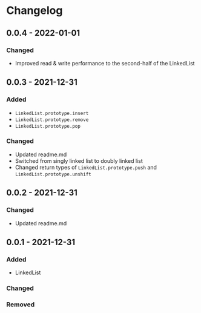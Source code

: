 # Changelog

## 0.0.4 - 2022-01-01

### Changed

- Improved read & write performance to the second-half of the LinkedList 
## 0.0.3 - 2021-12-31

### Added

- `LinkedList.prototype.insert`
- `LinkedList.prototype.remove`
- `LinkedList.prototype.pop`

### Changed

- Updated readme.md
- Switched from singly linked list to doubly linked list
- Changed return types of `LinkedList.prototype.push` and `LinkedList.prototype.unshift`

## 0.0.2 - 2021-12-31

### Changed

- Updated readme.md
## 0.0.1 - 2021-12-31

### Added

- LinkedList

### Changed

### Removed
